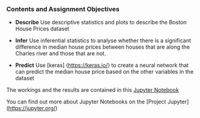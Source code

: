 ### Contents and Assignment Objectives

- **Describe**
Use descriptive statistics and plots to describe the Boston House Prices dataset

- **Infer**
Use inferential statistics to analyse whether there is a significant difference in median house prices between houses that are along the Charles river and those that are not.

- **Predict**
Use [keras] (https://keras.io/) to create a neural network that can predict the median house price based on the other variables in the dataset


The workings and the results are contained in this [Jupyter Notebook](https://github.com/davesheils/machineLearningStatisticsProject2019/blob/master/Project%20Notebook.ipynb)

You can find out more about Jupyter Notebooks on the [Project Jupyter] (https://jupyter.org/)



